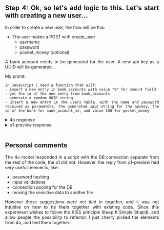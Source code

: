 <style>body {text-align: justify}</style>

## Step 4: Ok, so let's add logic to this. Let's start with creating a new user... 

In order to create a new user, the flow will be this:
- The user makes a POST with create_user
  - username
  - password
  - pocket_money (optional)

A bank account needs to be generated for the user. A new api key as a UUID will be generated. 

My promt:

```
In JavaScript I need a function that will:
- insert a new entry in bank_accounts with value "0" for amount field
- get the id of the new entry from bank_accounts
- generate a random UUID string
- insert a new entry in the users table, with the name and password received as parameters, the generated uuid string for the apikey, the id of the bank for bank_account_id, and value 100 for pocket_money
```

<details>
  <summary>4o response </summary>

``` JavaScript
const { v4: uuidv4 } = require('uuid'); // to generate UUID
const mysql = require('mysql2/promise'); // assuming you're using mysql2 with promises

async function createNewUser(dbConnection, username, password) {
    try {
        // Start a transaction
        await dbConnection.beginTransaction();

        // Step 1: Insert into bank_accounts with amount 0
        const [bankResult] = await dbConnection.execute(
            'INSERT INTO bank_accounts (amount) VALUES (0)'
        );
        
        // Get the id of the newly inserted bank account
        const bankAccountId = bankResult.insertId;

        // Step 2: Generate a UUID for the apikey
        const apikey = uuidv4();

        // Step 3: Insert into users table
        const pocketMoney = 100; // set default pocket money
        await dbConnection.execute(
            'INSERT INTO users (username, password, apikey, bank_account_id, pocket_money) VALUES (?, ?, ?, ?, ?)',
            [username, password, apikey, bankAccountId, pocketMoney]
        );

        // Commit the transaction
        await dbConnection.commit();

        console.log('User created successfully with bank account ID:', bankAccountId);
    } catch (error) {
        // Rollback the transaction in case of error
        await dbConnection.rollback();
        console.error('Error creating user:', error);
        throw error;
    }
}

// Usage Example
(async () => {
    const dbConnection = await mysql.createConnection({
        host: 'localhost',
        user: 'root',
        password: 'password',
        database: 'your_database'
    });

    try {
        await createNewUser(dbConnection, 'testuser', 'testpassword');
    } finally {
        await dbConnection.end();
    }
})();
```

</details>

<details>
  <summary>o1-preview response</summary>

  
Certainly! Below is a JavaScript function that performs the steps you've outlined:

- Inserts a new entry into the bank_accounts table with an amount of "0".
- Retrieves the id of the newly inserted bank account.
- Generates a random UUID string for the apikey.
- Inserts a new entry into the users table with:
  - The provided username and password.
  - The generated apikey.
  - The retrieved bank_account_id.
  - A pocket_money value of 100.


**Important Note**: For security reasons, it's highly recommended to hash passwords before storing them in the database. The code below uses plain text for simplicity but should be adjusted accordingly for production use.

```javascript
// Required modules
const mysql = require('mysql2/promise');
const { v4: uuidv4 } = require('uuid');

// Async function to create a new user
async function createUser(username, password) {
    // Database connection configuration
    const connection = await mysql.createConnection({
        host: 'localhost',         // Replace with your host
        user: 'your_db_user',      // Replace with your database user
        password: 'your_db_pass',  // Replace with your database password
        database: 'your_db_name'   // Replace with your database name
    });

    try {
        // Start a transaction
        await connection.beginTransaction();

        // Step 1: Insert into bank_accounts
        const [bankResult] = await connection.execute(
            'INSERT INTO bank_accounts (amount) VALUES (?)',
            [0]
        );

        // Step 2: Retrieve bank_account_id
        const bankAccountId = bankResult.insertId;

        // Step 3: Generate a random UUID for apikey
        const apiKey = uuidv4();

        // Step 4: Insert into users table
        const [userResult] = await connection.execute(
            'INSERT INTO users (username, password, apikey, bank_account_id, pocket_money) VALUES (?, ?, ?, ?, ?)',
            [username, password, apiKey, bankAccountId, 100]
        );

        // Commit the transaction
        await connection.commit();

        console.log('User created successfully with ID:', userResult.insertId);
        return {
            userId: userResult.insertId,
            apiKey: apiKey
        };
    } catch (error) {
        // Rollback the transaction in case of error
        await connection.rollback();
        console.error('Error creating user:', error);
        throw error;
    } finally {
        // Close the database connection
        await connection.end();
    }
}

// Example usage
createUser('exampleUser', 'examplePassword')
    .then(result => {
        console.log('New user details:', result);
    })
    .catch(error => {
        console.error('An error occurred:', error);
    });
```

## Explanation:
### Dependencies:
- mysql2/promise: A Node.js driver for MySQL with Promise support, allowing the use of async/await syntax.
- uuid: A library for generating UUIDs (Universally Unique Identifiers).

Install these dependencies using npm:

```bash
npm install mysql2 uuid
```

## Function Breakdown:
### Database Connection:

```javascript
const connection = await mysql.createConnection({
    host: 'localhost',
    user: 'your_db_user',
    password: 'your_db_pass',
    database: 'your_db_name'
});
```

- Replace 'your_db_user', 'your_db_pass', and 'your_db_name' with your actual database credentials.
Transaction Initiation:

```javascript
await connection.beginTransaction();
```

- Starts a transaction to ensure that all operations complete successfully before committing to the database.

### Inserting into bank_accounts:

``` javascript
const [bankResult] = await connection.execute(
    'INSERT INTO bank_accounts (amount) VALUES (?)',
    [0]
);
```

- Inserts a new bank account with an amount of 0.
- The insertId from bankResult is the new bank_account_id.

### Generating a UUID for apikey:

``` javascript
const apiKey = uuidv4();
```

- Generates a random UUID to be used as the user's API key.

### Inserting into users:

``` javascript
const [userResult] = await connection.execute(
    'INSERT INTO users (username, password, apikey, bank_account_id, pocket_money) VALUES (?, ?, ?, ?, ?)',
    [username, password, apiKey, bankAccountId, 100]
);
```

Inserts a new user with the provided username and password.
Associates the new user with the bank_account_id obtained earlier.
Sets the pocket_money to 100.
Committing the Transaction:

```javascript
await connection.commit();
```
- Commits all the changes to the database.


### Error Handling:

```javascript
await connection.rollback();
```

- If any error occurs, the transaction is rolled back to maintain data integrity.


### Closing the Connection:

```javascript
await connection.end();
```

- Ensures the database connection is properly closed after operations are complete.

## Security Considerations:
### Password Hashing:

- Do not store plain-text passwords. Always hash passwords using a strong hashing algorithm like bcrypt.

- Implementing Password Hashing:

- Install bcrypt:

```bash
npm install bcrypt
```

- Modify the createUser function:


```javascript
const bcrypt = require('bcrypt');

// ...

// Before inserting the password
const hashedPassword = await bcrypt.hash(password, 10);

// Use hashedPassword instead of password in the insert statement
const [userResult] = await connection.execute(
    'INSERT INTO users (username, password, apikey, bank_account_id, pocket_money) VALUES (?, ?, ?, ?, ?)',
    [username, hashedPassword, apiKey, bankAccountId, 100]
);
```

## Input Validation:

Validate username and password to prevent SQL injection and ensure they meet your application's requirements (e.g., minimum length, allowed characters).

### Example Usage:
```javascript
createUser('john_doe', 'securePassword123')
    .then(result => {
        console.log('User created successfully:', result);
        // Output: User created successfully: { userId: 1, apiKey: 'generated-uuid' }
    })
    .catch(error => {
        console.error('Error creating user:', error);
    });
```

## Additional Recommendations:
### Connection Pooling:

For better performance and resource management in a production environment, use a connection pool instead of creating a new connection for each operation.

```javascript
const pool = mysql.createPool({
    host: 'localhost',
    user: 'your_db_user',
    password: 'your_db_pass',
    database: 'your_db_name',
    waitForConnections: true,
    connectionLimit: 10,
    queueLimit: 0
});

// Then use pool.getConnection() instead of mysql.createConnection()
```

### Environment Variables:

Store sensitive information like database credentials in environment variables instead of hardcoding them.

```javascript
const connection = await mysql.createConnection({
    host: process.env.DB_HOST,
    user: process.env.DB_USER,
    password: process.env.DB_PASS,
    database: process.env.DB_NAME
});
```

### Error Logging:

Implement proper error logging mechanisms to monitor and debug issues effectively.

### API Key Management:

Ensure the generated API keys are securely stored and transmitted over secure channels (e.g., HTTPS).

## Conclusion:
This function efficiently creates a new user with an associated bank account and a unique API key in your database. Remember to implement proper security measures like password hashing and input validation before deploying this code to a production environment.

If you have any questions or need further assistance, feel free to ask!

</details>


<br>

## Personal comments
The 4o model responded in a script with the DB connection separate from the rest of the code, the o1 did not. However, the reply from o1-preview had very usefull elements, like:

- password hashing
- input validations
- connection pooling for the DB
- moving the sensitive data to another file

However these suggestions were not tied in together, and it was not intuitive on how to tie them together with existing code. Since this experiment wishes to follow the KISS principle (Keep It Simple Stupid), and allow people the possibility to refactor, I just cherry picked the elements from 4o, and tied them together. 
